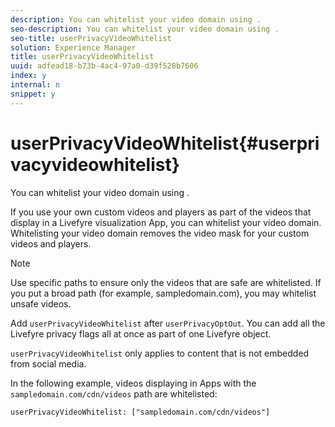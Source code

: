 ```yaml
---
description: You can whitelist your video domain using .
seo-description: You can whitelist your video domain using .
seo-title: userPrivacyVideoWhitelist
solution: Experience Manager
title: userPrivacyVideoWhitelist
uuid: adfead18-b73b-4ac4-97a0-d39f528b7606
index: y
internal: n
snippet: y
---
```


# userPrivacyVideoWhitelist{#userprivacyvideowhitelist}

You can whitelist your video domain using .

If you use your own custom videos and players as part of the videos that display in a Livefyre visualization App, you can whitelist your video domain. Whitelisting your video domain removes the video mask for your custom videos and players.

>[!NOTE]
>
>Use specific paths to ensure only the videos that are safe are whitelisted. If you put a broad path (for example, sampledomain.com), you may whitelist unsafe videos.

Add `userPrivacyVideoWhitelist` after `userPrivacyOptOut`. You can add all the Livefyre privacy flags all at once as part of one Livefyre object.

`userPrivacyVideoWhitelist` only applies to content that is not embedded from social media.

In the following example, videos displaying in Apps with the `sampledomain.com/cdn/videos` path are whitelisted:

```
userPrivacyVideoWhitelist: ["sampledomain.com/cdn/videos"]
```

